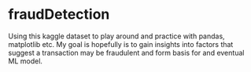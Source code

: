 # fraudDetection
Using this kaggle dataset to play around and practice with pandas, matplotlib etc.
My goal is hopefully is to gain insights into factors that suggest a transaction may be fraudulent and form basis for and eventual ML model.